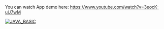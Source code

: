 You can watch App demo here: https://www.youtube.com/watch?v=3eocK-uU7wM

[![JAVA_BASIC](https://img.youtube.com/vi/3eocK-uU7wM/0.jpg)](https://www.youtube.com/watch?v=3eocK-uU7wM)
